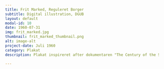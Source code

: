 ```yaml
---
title: Frit Marked, Reguleret Borger
subtitle: Digital illustration, DGUB
layout: default
modal-id: 10
date: 1960-07-31
img: frit_marked.jpg
thumbnail: frit_marked_thumbnail.png
alt: image-alt
project-date: Juli 1960
category: Plakat
description: Plakat inspireret after dokumentaren "The Century of the Self", som fortæller om hvordan reklame-branchen har udviklet sig op gennem 1900-tallet. Jeg lavede den i forbindelse med vores kampagne mod greenwashing i Den Grønne Ungdomsbevægelse, hvor vi havde et fokus om at understrege at reklamer hjernevasker os mere end de tror - det er grunden til at branchen er så stor, den virker.

---
```

